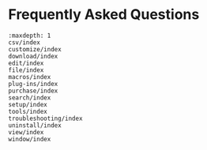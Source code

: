 # Frequently Asked Questions

```{toctree}
:maxdepth: 1
csv/index
customize/index
download/index
edit/index
file/index
macros/index
plug-ins/index
purchase/index
search/index
setup/index
tools/index
troubleshooting/index
uninstall/index
view/index
window/index
```
